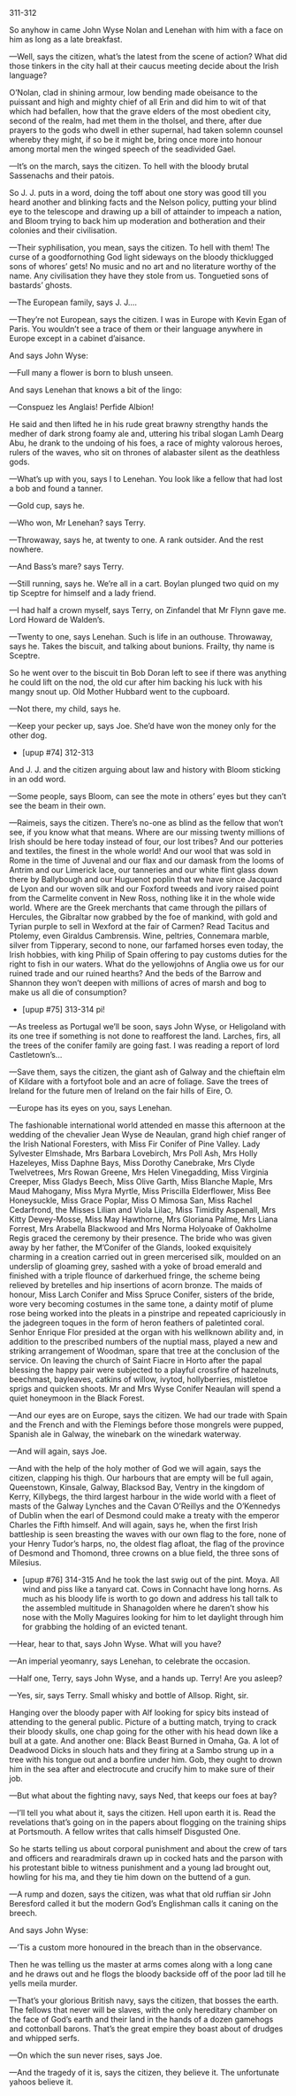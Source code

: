 311-312

So anyhow in came John Wyse Nolan and Lenehan with him with a face on him as long as a late breakfast.

—Well, says the citizen, what’s the latest from the scene of action? What did those tinkers in the city hall at their caucus meeting decide about the Irish language?

O’Nolan, clad in shining armour, low bending made obeisance to the puissant and high and mighty chief of all Erin and did him to wit of that which had befallen, how that the grave elders of the most obedient city, second of the realm, had met them in the tholsel, and there, after due prayers to the gods who dwell in ether supernal, had taken solemn counsel whereby they might, if so be it might be, bring once more into honour among mortal men the winged speech of the seadivided Gael.

—It’s on the march, says the citizen. To hell with the bloody brutal Sassenachs and their patois.

So J. J. puts in a word, doing the toff about one story was good till you heard another and blinking facts and the Nelson policy, putting your blind eye to the telescope and drawing up a bill of attainder to impeach a nation, and Bloom trying to back him up moderation and botheration and their colonies and their civilisation.

—Their syphilisation, you mean, says the citizen. To hell with them! The curse of a goodfornothing God light sideways on the bloody thicklugged sons of whores’ gets! No music and no art and no literature worthy of the name. Any civilisation they have they stole from us. Tonguetied sons of bastards’ ghosts.

—The European family, says J. J....

—They’re not European, says the citizen. I was in Europe with Kevin Egan of Paris. You wouldn’t see a trace of them or their language anywhere in Europe except in a cabinet d’aisance.

And says John Wyse:

—Full many a flower is born to blush unseen.

And says Lenehan that knows a bit of the lingo:

—Conspuez les Anglais! Perfide Albion!

He said and then lifted he in his rude great brawny strengthy hands the medher of dark strong foamy ale and, uttering his tribal slogan Lamh Dearg Abu, he drank to the undoing of his foes, a race of mighty valorous heroes, rulers of the waves, who sit on thrones of alabaster silent as the deathless gods.

—What’s up with you, says I to Lenehan. You look like a fellow that had lost a bob and found a tanner.

—Gold cup, says he.

—Who won, Mr Lenehan? says Terry.

—Throwaway, says he, at twenty to one. A rank outsider. And the rest nowhere.

—And Bass’s mare? says Terry.

—Still running, says he. We’re all in a cart. Boylan plunged two quid on my tip Sceptre for himself and a lady friend.

—I had half a crown myself, says Terry, on Zinfandel that Mr Flynn gave me. Lord Howard de Walden’s.

—Twenty to one, says Lenehan. Such is life in an outhouse. Throwaway, says he. Takes the biscuit, and talking about bunions. Frailty, thy name is Sceptre.

So he went over to the biscuit tin Bob Doran left to see if there was anything he could lift on the nod, the old cur after him backing his luck with his mangy snout up. Old Mother Hubbard went to the cupboard.

—Not there, my child, says he.

—Keep your pecker up, says Joe. She’d have won the money only for the other dog.

* [upup #74]
312-313

And J. J. and the citizen arguing about law and history with Bloom sticking in an odd word.

—Some people, says Bloom, can see the mote in others’ eyes but they can’t see the beam in their own.

—Raimeis, says the citizen. There’s no-one as blind as the fellow that won’t see, if you know what that means. Where are our missing twenty millions of Irish should be here today instead of four, our lost tribes? And our potteries and textiles, the finest in the whole world! And our wool that was sold in Rome in the time of Juvenal and our flax and our damask from the looms of Antrim and our Limerick lace, our tanneries and our white flint glass down there by Ballybough and our Huguenot poplin that we have since Jacquard de Lyon and our woven silk and our Foxford tweeds and ivory raised point from the Carmelite convent in New Ross, nothing like it in the whole wide world. Where are the Greek merchants that came through the pillars of Hercules, the Gibraltar now grabbed by the foe of mankind, with gold and Tyrian purple to sell in Wexford at the fair of Carmen? Read Tacitus and Ptolemy, even Giraldus Cambrensis. Wine, peltries, Connemara marble, silver from Tipperary, second to none, our farfamed horses even today, the Irish hobbies, with king Philip of Spain offering to pay customs duties for the right to fish in our waters. What do the yellowjohns of Anglia owe us for our ruined trade and our ruined hearths? And the beds of the Barrow and Shannon they won’t deepen with millions of acres of marsh and bog to make us all die of consumption?
* [upup #75]
313-314 pi!

—As treeless as Portugal we’ll be soon, says John Wyse, or Heligoland with its one tree if something is not done to reafforest the land. Larches, firs, all the trees of the conifer family are going fast. I was reading a report of lord Castletown’s...

—Save them, says the citizen, the giant ash of Galway and the chieftain elm of Kildare with a fortyfoot bole and an acre of foliage. Save the trees of Ireland for the future men of Ireland on the fair hills of Eire, O.

—Europe has its eyes on you, says Lenehan.

The fashionable international world attended en masse this afternoon at the wedding of the chevalier Jean Wyse de Neaulan, grand high chief ranger of the Irish National Foresters, with Miss Fir Conifer of Pine Valley. Lady Sylvester Elmshade, Mrs Barbara Lovebirch, Mrs Poll Ash, Mrs Holly Hazeleyes, Miss Daphne Bays, Miss Dorothy Canebrake, Mrs Clyde Twelvetrees, Mrs Rowan Greene, Mrs Helen Vinegadding, Miss Virginia Creeper, Miss Gladys Beech, Miss Olive Garth, Miss Blanche Maple, Mrs Maud Mahogany, Miss Myra Myrtle, Miss Priscilla Elderflower, Miss Bee Honeysuckle, Miss Grace Poplar, Miss O Mimosa San, Miss Rachel Cedarfrond, the Misses Lilian and Viola Lilac, Miss Timidity Aspenall, Mrs Kitty Dewey-Mosse, Miss May Hawthorne, Mrs Gloriana Palme, Mrs Liana Forrest, Mrs Arabella Blackwood and Mrs Norma Holyoake of Oakholme Regis graced the ceremony by their presence. The bride who was given away by her father, the M’Conifer of the Glands, looked exquisitely charming in a creation carried out in green mercerised silk, moulded on an underslip of gloaming grey, sashed with a yoke of broad emerald and finished with a triple flounce of darkerhued fringe, the scheme being relieved by bretelles and hip insertions of acorn bronze. The maids of honour, Miss Larch Conifer and Miss Spruce Conifer, sisters of the bride, wore very becoming costumes in the same tone, a dainty motif of plume rose being worked into the pleats in a pinstripe and repeated capriciously in the jadegreen toques in the form of heron feathers of paletinted coral. Senhor Enrique Flor presided at the organ with his wellknown ability and, in addition to the prescribed numbers of the nuptial mass, played a new and striking arrangement of Woodman, spare that tree at the conclusion of the service. On leaving the church of Saint Fiacre in Horto after the papal blessing the happy pair were subjected to a playful crossfire of hazelnuts, beechmast, bayleaves, catkins of willow, ivytod, hollyberries, mistletoe sprigs and quicken shoots. Mr and Mrs Wyse Conifer Neaulan will spend a quiet honeymoon in the Black Forest.

—And our eyes are on Europe, says the citizen. We had our trade with Spain and the French and with the Flemings before those mongrels were pupped, Spanish ale in Galway, the winebark on the winedark waterway.

—And will again, says Joe.

—And with the help of the holy mother of God we will again, says the citizen, clapping his thigh. Our harbours that are empty will be full again, Queenstown, Kinsale, Galway, Blacksod Bay, Ventry in the kingdom of Kerry, Killybegs, the third largest harbour in the wide world with a fleet of masts of the Galway Lynches and the Cavan O’Reillys and the O’Kennedys of Dublin when the earl of Desmond could make a treaty with the emperor Charles the Fifth himself. And will again, says he, when the first Irish battleship is seen breasting the waves with our own flag to the fore, none of your Henry Tudor’s harps, no, the oldest flag afloat, the flag of the province of Desmond and Thomond, three crowns on a blue field, the three sons of Milesius.

* [upup #76]
314-315
And he took the last swig out of the pint. Moya. All wind and piss like a tanyard cat. Cows in Connacht have long horns. As much as his bloody life is worth to go down and address his tall talk to the assembled multitude in Shanagolden where he daren’t show his nose with the Molly Maguires looking for him to let daylight through him for grabbing the holding of an evicted tenant.

—Hear, hear to that, says John Wyse. What will you have?

—An imperial yeomanry, says Lenehan, to celebrate the occasion.

—Half one, Terry, says John Wyse, and a hands up. Terry! Are you asleep?

—Yes, sir, says Terry. Small whisky and bottle of Allsop. Right, sir.

Hanging over the bloody paper with Alf looking for spicy bits instead of attending to the general public. Picture of a butting match, trying to crack their bloody skulls, one chap going for the other with his head down like a bull at a gate. And another one: Black Beast Burned in Omaha, Ga. A lot of Deadwood Dicks in slouch hats and they firing at a Sambo strung up in a tree with his tongue out and a bonfire under him. Gob, they ought to drown him in the sea after and electrocute and crucify him to make sure of their job.

—But what about the fighting navy, says Ned, that keeps our foes at bay?

—I’ll tell you what about it, says the citizen. Hell upon earth it is. Read the revelations that’s going on in the papers about flogging on the training ships at Portsmouth. A fellow writes that calls himself Disgusted One.

So he starts telling us about corporal punishment and about the crew of tars and officers and rearadmirals drawn up in cocked hats and the parson with his protestant bible to witness punishment and a young lad brought out, howling for his ma, and they tie him down on the buttend of a gun.

—A rump and dozen, says the citizen, was what that old ruffian sir John Beresford called it but the modern God’s Englishman calls it caning on the breech.

And says John Wyse:

—’Tis a custom more honoured in the breach than in the observance.

Then he was telling us the master at arms comes along with a long cane and he draws out and he flogs the bloody backside off of the poor lad till he yells meila murder.

—That’s your glorious British navy, says the citizen, that bosses the earth. The fellows that never will be slaves, with the only hereditary chamber on the face of God’s earth and their land in the hands of a dozen gamehogs and cottonball barons. That’s the great empire they boast about of drudges and whipped serfs.

—On which the sun never rises, says Joe.

—And the tragedy of it is, says the citizen, they believe it. The unfortunate yahoos believe it.

